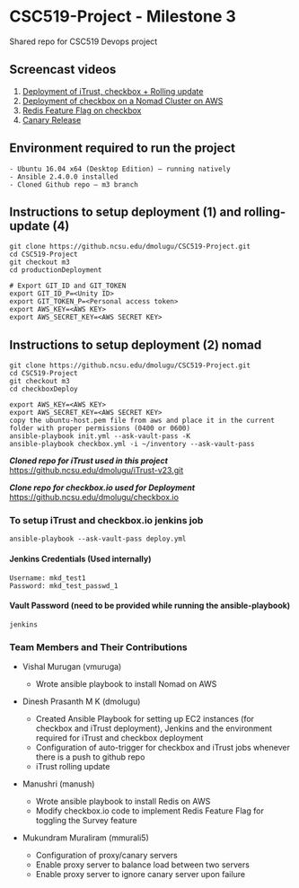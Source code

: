 # CSC519-Project - Milestone 3
Shared repo for CSC519 Devops project

## Screencast videos
1. [Deployment of iTrust, checkbox + Rolling update](https://youtu.be/h9HZ2_0ME5Q)
2. [Deployment of checkbox on a Nomad Cluster on AWS](https://youtu.be/MOcHQcCc248)
3. [Redis Feature Flag on checkbox](https://youtu.be/g6LNFfFpkoI)
4. [Canary Release](https://youtu.be/3lED3hAIY_g)

## Environment required to run the project
    - Ubuntu 16.04 x64 (Desktop Edition) – running natively
    - Ansible 2.4.0.0 installed
    - Cloned Github repo – m3 branch
    
## Instructions to setup deployment (1) and rolling-update (4)
    git clone https://github.ncsu.edu/dmolugu/CSC519-Project.git
    cd CSC519-Project
    git checkout m3
    cd productionDeployment

    # Export GIT_ID and GIT_TOKEN
    export GIT_ID_P=<Unity ID>
    export GIT_TOKEN_P=<Personal access token>
    export AWS_KEY=<AWS KEY>
    export AWS_SECRET_KEY=<AWS SECRET KEY>
    
## Instructions to setup deployment (2) nomad
    git clone https://github.ncsu.edu/dmolugu/CSC519-Project.git
    cd CSC519-Project
    git checkout m3
    cd checkboxDeploy
    
    export AWS_KEY=<AWS KEY>
    export AWS_SECRET_KEY=<AWS SECRET KEY>
    copy the ubuntu-host.pem file from aws and place it in the current folder with proper permissions (0400 or 0600)
    ansible-playbook init.yml --ask-vault-pass -K
    ansible-playbook checkbox.yml -i ~/inventory --ask-vault-pass

***Cloned repo for iTrust used in this project***
    https://github.ncsu.edu/dmolugu/iTrust-v23.git

***Clone repo for checkbox.io used for Deployment***
    https://github.ncsu.edu/dmolugu/checkbox.io

### To setup iTrust and checkbox.io jenkins job
    ansible-playbook --ask-vault-pass deploy.yml

#### Jenkins Credentials (Used internally)
    Username: mkd_test1
    Password: mkd_test_passwd_1

#### Vault Password (need to be provided while running the ansible-playbook)
    jenkins

### Team Members and Their Contributions

- Vishal Murugan (vmuruga)
    - Wrote ansible playbook to install Nomad on AWS
- Dinesh Prasanth M K (dmolugu)
    - Created Ansible Playbook for setting up EC2 instances (for checkbox and iTrust deployment), Jenkins and the environment required for iTrust and checkbox deployment
    - Configuration of auto-trigger for checkbox and iTrust jobs whenever there is a push to github repo
    - iTrust rolling update

- Manushri (manush)
    - Wrote ansible playbook to install Redis on AWS
    - Modify checkbox.io code to implement Redis Feature Flag for toggling the Survey feature

- Mukundram Muraliram (mmurali5)
    - Configuration of proxy/canary servers
    - Enable proxy server to balance load between two servers
    - Enable proxy server to ignore canary server upon failure

